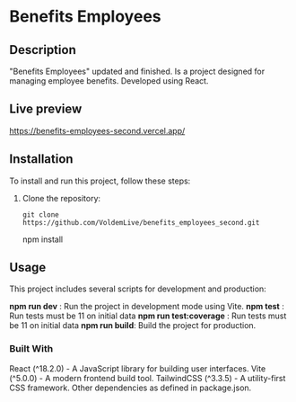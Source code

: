 # Benefits Employees

## Description

"Benefits Employees" updated and finished. Is a project designed for managing employee benefits. Developed using React.

## Live preview

https://benefits-employees-second.vercel.app/

## Installation

To install and run this project, follow these steps:

1. Clone the repository:
   ```
   git clone https://github.com/VoldemLive/benefits_employees_second.git
   ```
   npm install

## Usage

This project includes several scripts for development and production:

**npm run dev** : Run the project in development mode using Vite.
**npm test** : Run tests must be 11 on initial data
**npm run test:coverage** : Run tests must be 11 on initial data
**npm run build**: Build the project for production.

### Built With

React (^18.2.0) - A JavaScript library for building user interfaces.
Vite (^5.0.0) - A modern frontend build tool.
TailwindCSS (^3.3.5) - A utility-first CSS framework.
Other dependencies as defined in package.json.
